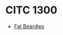 # CITC 1300
 
 <ul>
     <li><a href="fat beardies/index.html" target="_blank">Fat Beardies</a></li>
     </ul>
